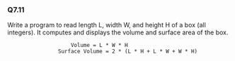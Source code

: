 ### Q7.11

Write a program to read length L, width W, and height H of a box (all integers). It computes and displays the volume and surface area of the box.

```
					Volume = L * W * H
				Surface Volume = 2 * (L * H + L * W + W * H)
```

